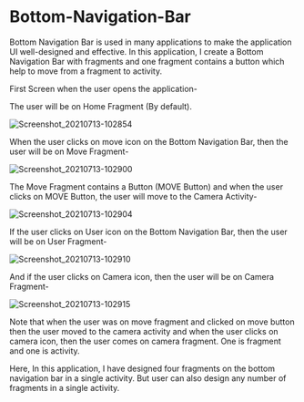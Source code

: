 # Bottom-Navigation-Bar
Bottom Navigation Bar is used in many applications to make the application UI well-designed and effective. In this application, I create a Bottom Navigation Bar with fragments and one fragment contains a button which help to move from a fragment to activity.

First Screen when the user opens the application-

The user will be on Home Fragment (By default).

![Screenshot_20210713-102854](https://user-images.githubusercontent.com/64889275/125393535-c1895f00-e3c5-11eb-8334-4655ec15443a.png)

When the user clicks on move icon on the Bottom Navigation Bar, then the user will be on Move Fragment-

![Screenshot_20210713-102900](https://user-images.githubusercontent.com/64889275/125393603-e5e53b80-e3c5-11eb-8647-1b2a06a7e3de.png)


The Move Fragment contains a Button (MOVE Button) and when the user clicks on MOVE Button, the user will move to the Camera Activity-

![Screenshot_20210713-102904](https://user-images.githubusercontent.com/64889275/125394038-a2d79800-e3c6-11eb-95bb-52fa95f41709.png)


If the user clicks on User icon on the Bottom Navigation Bar, then the user will be on User Fragment-

![Screenshot_20210713-102910](https://user-images.githubusercontent.com/64889275/125394125-d31f3680-e3c6-11eb-818a-f6ac9bb5efa8.png)


And if the user clicks on Camera icon, then the user will be on Camera Fragment-

![Screenshot_20210713-102915](https://user-images.githubusercontent.com/64889275/125395224-889eb980-e3c8-11eb-9a4e-a7804ebda812.png)


Note that when the user was on move fragment and clicked on move button then the user moved to the camera activity and when the user clicks on camera icon, then the user comes on camera fragment.
One is fragment and one is activity.

Here, In this application, I have designed four fragments on the bottom navigation bar in a single activity. But user can also design any number of fragments in a single activity.
 
